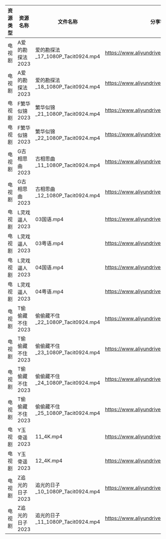 | 资源类型 | 资源名称       | 文件名称                         | 分享链接                                      | 更新时间       |
| ---- | ---------- | ---------------------------- | ----------------------------------------- | ---------- |
| 电视剧  | A爱的勘探法2023 | 爱的勘探法_17_1080P_Tacit0924.mp4 | https://www.aliyundrive.com/s/RWWju1Xbxu6 | 2023-07-07 |
| 电视剧  | A爱的勘探法2023 | 爱的勘探法_18_1080P_Tacit0924.mp4 | https://www.aliyundrive.com/s/RWWju1Xbxu6 | 2023-07-07 |
| 电视剧  | F繁华似锦2023  | 繁华似锦_21_1080P_Tacit0924.mp4  | https://www.aliyundrive.com/s/nfqRpmX9zDs | 2023-07-07 |
| 电视剧  | F繁华似锦2023  | 繁华似锦_22_1080P_Tacit0924.mp4  | https://www.aliyundrive.com/s/nfqRpmX9zDs | 2023-07-07 |
| 电视剧  | G古相思曲2023  | 古相思曲_11_1080P_Tacit0924.mp4  | https://www.aliyundrive.com/s/C5CLVbHB2FJ | 2023-07-07 |
| 电视剧  | G古相思曲2023  | 古相思曲_12_1080P_Tacit0924.mp4  | https://www.aliyundrive.com/s/C5CLVbHB2FJ | 2023-07-07 |
| 电视剧  | L灵戏逼人2023  | 03国语.mp4                     | https://www.aliyundrive.com/s/5UduQoDNUX4 | 2023-07-07 |
| 电视剧  | L灵戏逼人2023  | 03粤语.mp4                     | https://www.aliyundrive.com/s/5UduQoDNUX4 | 2023-07-07 |
| 电视剧  | L灵戏逼人2023  | 04国语.mp4                     | https://www.aliyundrive.com/s/5UduQoDNUX4 | 2023-07-07 |
| 电视剧  | L灵戏逼人2023  | 04粤语.mp4                     | https://www.aliyundrive.com/s/5UduQoDNUX4 | 2023-07-07 |
| 电视剧  | T偷偷藏不住2023 | 偷偷藏不住_22_1080P_Tacit0924.mp4 | https://www.aliyundrive.com/s/sB1bYRHhUHf | 2023-07-07 |
| 电视剧  | T偷偷藏不住2023 | 偷偷藏不住_23_1080P_Tacit0924.mp4 | https://www.aliyundrive.com/s/sB1bYRHhUHf | 2023-07-07 |
| 电视剧  | T偷偷藏不住2023 | 偷偷藏不住_24_1080P_Tacit0924.mp4 | https://www.aliyundrive.com/s/sB1bYRHhUHf | 2023-07-07 |
| 电视剧  | T偷偷藏不住2023 | 偷偷藏不住_25_1080P_Tacit0924.mp4 | https://www.aliyundrive.com/s/sB1bYRHhUHf | 2023-07-07 |
| 电视剧  | Y玉骨遥2023   | 11_4K.mp4                    | https://www.aliyundrive.com/s/6XUEY7X9nW2 | 2023-07-07 |
| 电视剧  | Y玉骨遥2023   | 12_4K.mp4                    | https://www.aliyundrive.com/s/6XUEY7X9nW2 | 2023-07-07 |
| 电视剧  | Z追光的日子2023 | 追光的日子_10_1080P_Tacit0924.mp4 | https://www.aliyundrive.com/s/zzZYqa4urr9 | 2023-07-07 |
| 电视剧  | Z追光的日子2023 | 追光的日子_11_1080P_Tacit0924.mp4 | https://www.aliyundrive.com/s/zzZYqa4urr9 | 2023-07-07 |

